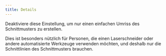 ```yaml
---
title: Details
---
```


Deaktiviere diese Einstellung, um nur einen einfachen Umriss des Schnittmusters zu erstellen.

Dies ist besonders nützlich für Personen, die einen Laserschneider oder andere automatisierte Werkzeuge verwenden möchten, und deshalb nur die Schnittlinien des Schnittmusters brauchen.

